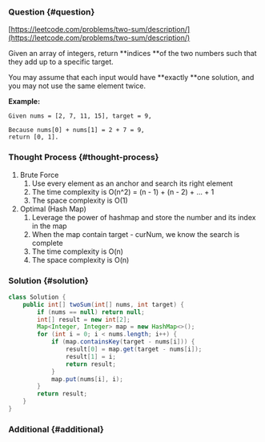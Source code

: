 ### Question {#question}

[https://leetcode.com/problems/two-sum/description/](https://leetcode.com/problems/two-sum/description/)

Given an array of integers, return **indices **of the two numbers such that they add up to a specific target.

You may assume that each input would have **exactly **one solution, and you may not use the same element twice.

**Example:**

```
Given nums = [2, 7, 11, 15], target = 9,

Because nums[0] + nums[1] = 2 + 7 = 9,
return [0, 1].
```

### Thought Process {#thought-process}

1. Brute Force
   1. Use every element as an anchor and search its right element
   2. The time complexity is O\(n^2\) = \(n - 1\) + \(n - 2\) + ... + 1
   3. The space complexity is O\(1\)
2. Optimal \(Hash Map\)
   1. Leverage the power of hashmap and store the number and its index in the map
   2. When the map contain target - curNum, we know the search is complete
   3. The time complexity is O\(n\)
   4. The space complexity is O\(n\)

### Solution {#solution}

```java
class Solution {
    public int[] twoSum(int[] nums, int target) {
        if (nums == null) return null;
        int[] result = new int[2];
        Map<Integer, Integer> map = new HashMap<>();
        for (int i = 0; i < nums.length; i++) {
            if (map.containsKey(target - nums[i])) {
                result[0] = map.get(target - nums[i]);
                result[1] = i;
                return result;
            }
            map.put(nums[i], i);
        }
        return result;
    }
}
```

### Additional {#additional}




